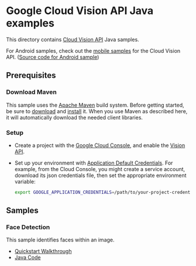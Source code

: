 # Google Cloud Vision API Java examples

This directory contains [Cloud Vision API](https://cloud.google.com/vision/) Java samples.

For Android samples, check out the [mobile samples](https://cloud.google.com/vision/docs/samples#mobile_platform_examples) for the Cloud Vision API. ([Source code for Android sample](https://github.com/GoogleCloudPlatform/cloud-vision/tree/master/android))

## Prerequisites

### Download Maven

This sample uses the [Apache Maven][maven] build system. Before getting started, be
sure to [download][maven-download] and [install][maven-install] it. When you use
Maven as described here, it will automatically download the needed client
libraries.

[maven]: https://maven.apache.org
[maven-download]: https://maven.apache.org/download.cgi
[maven-install]: https://maven.apache.org/install.html

### Setup

* Create a project with the [Google Cloud Console][cloud-console], and enable
  the [Vision API][vision-api].
* Set up your environment with [Application Default Credentials][adc]. For
    example, from the Cloud Console, you might create a service account,
    download its json credentials file, then set the appropriate environment
    variable:

    ```bash
    export GOOGLE_APPLICATION_CREDENTIALS=/path/to/your-project-credentials.json
    ```

[cloud-console]: https://console.cloud.google.com
[vision-api]: https://console.cloud.google.com/apis/api/vision.googleapis.com/overview?project=_
[adc]: https://cloud.google.com/docs/authentication#developer_workflow

## Samples

### Face Detection

This sample identifies faces within an image.

- [Quickstart Walkthrough](https://cloud.google.com/vision/docs/face-tutorial)
- [Java Code](face-detection)

